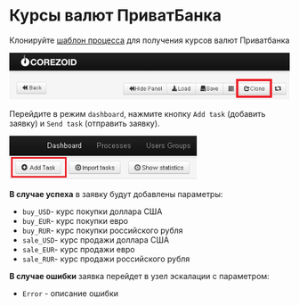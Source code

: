 # Курсы валют ПриватБанка

Клонируйте [шаблон процесса](https://www.corezoid.com/admin/edit_conv/27937) для получения курсов валют Приватбанка

![](../img/mandrill_copy_conveyor.png)

Перейдите в режим `dashboard`, нажмите кнопку `Add task` (добавить заявку) и `Send task` (отправить заявку).

![](../img/mandrill_dashboard.png)

**В случае успеха** в заявку будут добавлены параметры:

* `buy_USD`- курс покупки доллара США
* `buy_EUR`- курс покупки евро
* `buy_RUR`- курс покупки российского рубля
* `sale_USD`- курс продажи доллара США
* `sale_EUR`- курс продажи евро
* `sale_RUR`- курс продажи российского рубля

**В случае ошибки** заявка перейдет в узел эскалации с параметром:
* `Error` - описание ошибки
